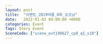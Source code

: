 ```yaml
---
layout: post
title:  "이벤트_2019여름_0화_오프닝"
date:   2022-01-02 09:00:00 +0000
categories: Event
Tags: Story Event
SceneCode: ["scene_evt190627_cp0_q1_s10"]
---
```

